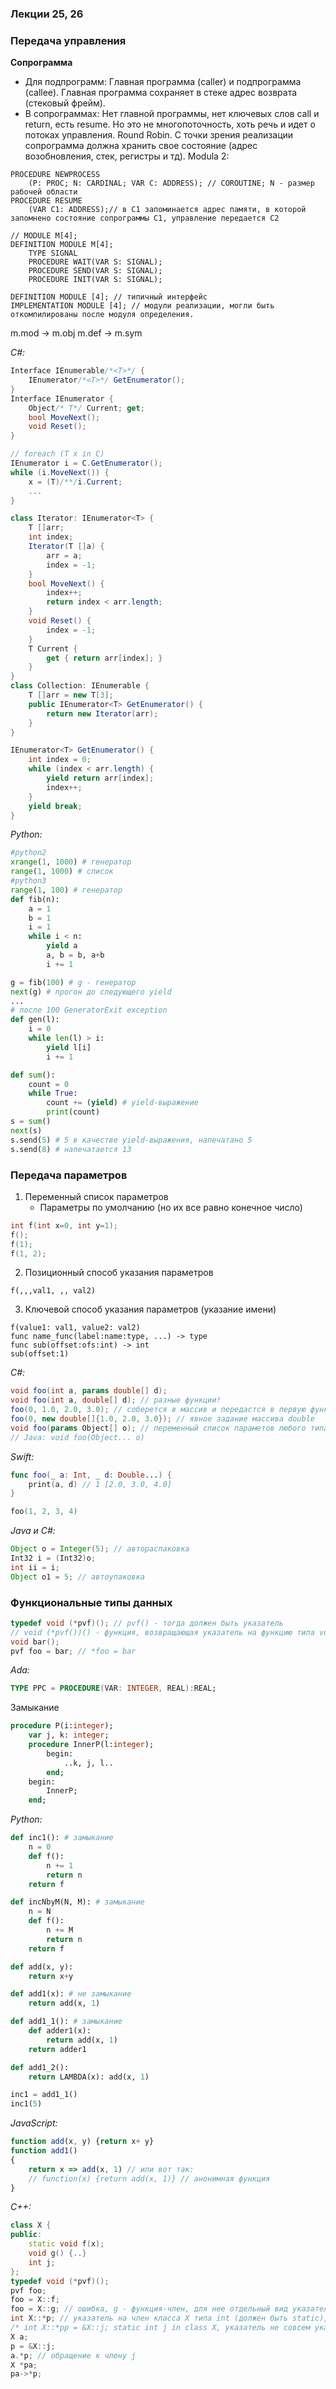 ### Лекции 25, 26

### Передача управления
**Сопрограмма**
* Для подпрограмм:
Главная программа (caller) и подпрограмма (callee). Главная программа сохраняет в стеке адрес возврата (стековый фрейм).
* В сопрограммах:
Нет главной программы, нет ключевых слов call и return, есть resume. Но это не многопоточность, хоть речь и идет о потоках управления. Round Robin. С точки зрения реализации сопрограмма должна хранить свое состояние (адрес возобновления, стек, регистры и тд).
Modula 2:
```Modula 2
PROCEDURE NEWPROCESS
	(P: PROC; N: CARDINAL; VAR C: ADDRESS); // COROUTINE; N - размер рабочей области
PROCEDURE RESUME
	(VAR C1: ADDRESS);// в С1 запоминается адрес памяти, в которой запомнено состояние сопрограммы С1, управление передается С2
```
```
// MODULE M[4];
DEFINITION MODULE M[4];
	TYPE SIGNAL
	PROCEDURE WAIT(VAR S: SIGNAL);
	PROCEDURE SEND(VAR S: SIGNAL);
	PROCEDURE INIT(VAR S: SIGNAL);
```
```
DEFINITION MODULE [4]; // типичный интерфейс
IMPLEMENTATION MODULE [4]; // модули реализации, могли быть откомпилированы после модуля определения.
```
m.mod -> m.obj
m.def -> m.sym

*C#:*
```C#
Interface IEnumerable/*<T>*/ {
	IEnumerator/*<T>*/ GetEnumerator();
}
Interface IEnumerator {
	Object/* T*/ Current; get;
	bool MoveNext();
	void Reset();
}

// foreach (T x in C)
IEnumerator i = C.GetEnumerator();
while (i.MoveNext()) {
	x = (T)/**/i.Current;
	...
}
```
```C#
class Iterator: IEnumerator<T> {
	T []arr;
	int index;
	Iterator(T []a) {
		arr = a;
		index = -1;
	}
	bool MoveNext() {
		index++;
		return index < arr.length;
	}
	void Reset() {
		index = -1;
	}
	T Current {
		get { return arr[index]; }
	}
}
class Collection: IEnumerable {
	T []arr = new T[3];
	public IEnumerator<T> GetEnumerator() {
		return new Iterator(arr);
	}
}
```
```C#
IEnumerator<T> GetEnumerator() {
	int index = 0;
	while (index < arr.length) {
		yield return arr[index];
		index++;
	}
	yield break;
}
```
*Python:*
```python
#python2
xrange(1, 1000) # генератор
range(1, 1000) # список
#python3
range(1, 100) # генератор
def fib(n):
	a = 1
	b = 1
	i = 1
	while i < n:
		yield a
		a, b = b, a+b
		i += 1

g = fib(100) # g - генератор
next(g) # прогон до следующего yield
...
# после 100 GeneratorExit exception
def gen(l):
	i = 0
	while len(l) > i:
		yield l[i]
		i += 1

def sum():
	count = 0
	while True:
		count += (yield) # yield-выражение
		print(count)
s = sum()
next(s)
s.send(5) # 5 в качестве yield-выражения, напечатано 5
s.send(8) # напечатается 13
```

### Передача параметров

1.  Переменный список параметров
	*  Параметры по умолчанию (но их все равно конечное число)
```C++
int f(int x=0, int y=1);
f();
f(1);
f(1, 2);
```

2. Позиционный способ указания параметров
```
f(,,,val1, ,, val2)
```
3.  Ключевой способ указания параметров (указание имени)
```
f(value1: val1, value2: val2)
func name_func(label:name:type, ...) -> type
func sub(offset:ofs:int) -> int
sub(offset:1)
```
*C#:*
```C#
void foo(int a, params double[] d);
void foo(int a, double[] d); // разные функции!
foo(0, 1.0, 2.0, 3.0); // соберется в массив и передастся в первую функцию
foo(0, new double[]{1.0, 2.0, 3.0}); // явное задание массива double
void foo(params Object[] o); // переменный список параметов любого типа
// Java: void foo(Object... o)
```
*Swift:*
```Swift
func foo(_ a: Int, _ d: Double...) {
    print(a, d) // 1 [2.0, 3.0, 4.0]
}

foo(1, 2, 3, 4)
```
*Java и C#:*
```Java
Object o = Integer(5); // автораспаковка
Int32 i = (Int32)o;
int ii = i;
Object o1 = 5; // автоупаковка
```

### Функциональные типы данных

```C
typedef void (*pvf)(); // pvf() - тогда должен быть указатель
// void (*pvf())() - функция, возвращающая указатель на функцию типа void
void bar();
pvf foo = bar; // *foo = bar
```
*Ada:*
```Ada
TYPE PPC = PROCEDURE(VAR: INTEGER, REAL):REAL;
```
Замыкание
```Pascal
procedure P(i:integer);
	var j, k: integer;
	procedure InnerP(l:integer);
		begin:
			..k, j, l..
		end;
	begin:
		InnerP;
	end;
```

*Python:*
```python
def inc1(): # замыкание
	n = 0
	def f():
		n += 1
		return n
	return f

def incNbyM(N, M): # замыкание
	n = N
	def f():
		n += M
		return n
	return f

def add(x, y):
	return x+y

def add1(x): # не замыкание
	return add(x, 1)

def add1_1(): # замыкание
	def adder1(x):
		return add(x, 1)
	return adder1

def add1_2():
	return LAMBDA(x): add(x, 1)

inc1 = add1_1()
inc1(5)
```
*JavaScript:*
```JavaScript
function add(x, y) {return x+ y}
function add1()
{
	return x => add(x, 1) // или вот так:
	// function(x) {return add(x, 1)} // анонимная функция
}
```
*С++:*
```C++
class X {
public:
	static void f(x);
	void g() {..}
	int j;
};
typedef void (*pvf)();
pvf foo;
foo = X::f;
foo = X::g; // ошибка, g - функция-член, для нее отдельный вид указателя
int X::*p; // указатель на член класса X типа int (должен быть static), чтобы можно было обратиться не через экземпляр класса:
/* int X::*pp = &X::j; static int j in class X, указатель не совсем указатель, а скорее смещение от начала полей класса*/
X a;
p = &X::j;
a.*p; // обращение к члену j
X *pa;
pa->*p;
```
